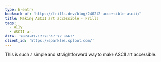 ```yaml
---
type: h-entry
bookmark-of: 'https://frills.dev/blog/240212-accessible-ascii/'
title: Making ASCII art accessible - Frills
tags:
  - a11y
  - ASCII art
date: '2024-02-12T20:47:22.066Z'
client_id: 'https://sparkles.sploot.com/'
---
```

This is such a simple and straightforward way to make ASCII art accessible.
